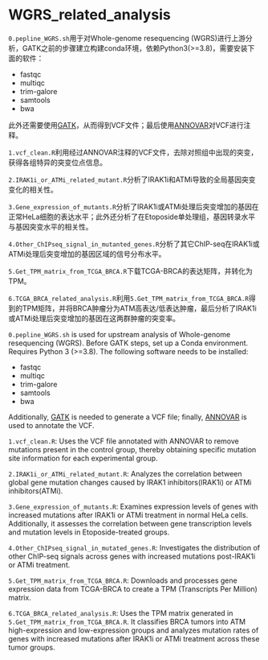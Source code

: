 # WGRS_related_analysis

`0.pepline_WGRS.sh`用于对Whole-genome resequencing (WGRS)进行上游分析，GATK之前的步骤建立构建conda环境，依赖Python3(>=3.8)，需要安装下面的软件：
* fastqc
* multiqc
* trim-galore
* samtools
* bwa

此外还需要使用[GATK](https://github.com/broadinstitute/gatk)，从而得到VCF文件；最后使用[ANNOVAR](https://www.openbioinformatics.org/annovar/annovar_download_form.php)对VCF进行注释。

`1.vcf_clean.R`利用经过ANNOVAR注释的VCF文件，去除对照组中出现的突变，获得各组特异的突变位点信息。

`2.IRAK1i_or_ATMi_related_mutant.R`分析了IRAK1i和ATMi导致的全局基因突变变化的相关性。

`3.Gene_expression_of_mutants.R`分析了IRAK1i或ATMi处理后突变增加的基因在正常HeLa细胞的表达水平；此外还分析了在Etoposide单处理组，基因转录水平与基因突变水平的相关性。

`4.Other_ChIPseq_signal_in_mutanted_genes.R`分析了其它ChIP-seq在IRAK1i或ATMi处理后突变增加的基因区域的信号分布水平。

`5.Get_TPM_matrix_from_TCGA_BRCA.R`下载TCGA-BRCA的表达矩阵，并转化为TPM。

`6.TCGA_BRCA_related_analysis.R`利用`5.Get_TPM_matrix_from_TCGA_BRCA.R`得到的TPM矩阵，并将BRCA肿瘤分为ATM高表达/低表达肿瘤，最后分析了IRAK1i或ATMi处理后突变增加的基因在这两群肿瘤的突变率。


`0.pepline_WGRS.sh` is used for upstream analysis of Whole-genome resequencing (WGRS). Before GATK steps, set up a Conda environment. Requires Python 3 (>=3.8). The following software needs to be installed:
* fastqc
* multiqc
* trim-galore
* samtools
* bwa

Additionally, [GATK](https://github.com/broadinstitute/gatk) is needed to generate a VCF file; finally, [ANNOVAR](https://www.openbioinformatics.org/annovar/annovar_download_form.php) is used to annotate the VCF.

`1.vcf_clean.R`: Uses the VCF file annotated with ANNOVAR to remove mutations present in the control group, thereby obtaining specific mutation site information for each experimental group.

`2.IRAK1i_or_ATMi_related_mutant.R`: Analyzes the correlation between global gene mutation changes caused by IRAK1 inhibitors(IRAK1i) or ATMi inhibitors(ATMi).

`3.Gene_expression_of_mutants.R`: Examines expression levels of genes with increased mutations after IRAK1i or ATMi treatment in normal HeLa cells. Additionally, it assesses the correlation between gene transcription levels and mutation levels in Etoposide-treated groups.
 
`4.Other_ChIPseq_signal_in_mutated_genes.R`: Investigates the distribution of other ChIP-seq signals across genes with increased mutations post-IRAK1i or ATMi treatment.

`5.Get_TPM_matrix_from_TCGA_BRCA.R`: Downloads and processes gene expression data from TCGA-BRCA to create a TPM (Transcripts Per Million) matrix.

`6.TCGA_BRCA_related_analysis.R`: Uses the TPM matrix generated in `5.Get_TPM_matrix_from_TCGA_BRCA.R`. It classifies BRCA tumors into ATM high-expression and low-expression groups and analyzes mutation rates of genes with increased mutations after IRAK1i or ATMi treatment across these tumor groups.

